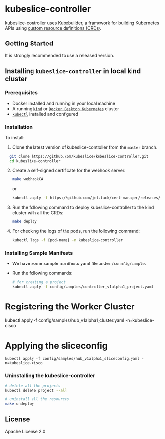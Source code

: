 # kubeslice-controller

kubeslice-controller uses Kubebuilder, a framework for building Kubernetes APIs
using [custom resource definitions (CRDs)](https://kubernetes.io/docs/tasks/access-kubernetes-api/extend-api-custom-resource-definitions).

## Getting Started

It is strongly recommended to use a released version.

## Installing `kubeslice-controller` in local kind cluster

### Prerequisites

* Docker installed and running in your local machine
* A running [`kind`](https://kind.sigs.k8s.io/) or [`Docker Desktop Kubernetes`](https://docs.docker.com/desktop/kubernetes/)
  cluster
* [`kubectl`](https://kubernetes.io/docs/tasks/tools/) installed and configured

### Installation
To install:

1. Clone the latest version of kubeslice-controller from  the `master` branch.

```bash
  git clone https://github.com/kubeslice/kubeslice-controller.git
  cd kubeslice-controller
```

2. Create a self-signed certificate for the webhook server.

   ```bash
   make webhookCA
   ```

   or

   ```bash
   kubectl apply -f https://github.com/jetstack/cert-manager/releases/download/v1.7.0/cert-manager.yaml
   ```

3. Run the following command to deploy kubeslice-controller to the kind cluster with all the CRDs:

   ```bash
   make deploy
   ```

4. For checking the logs of the pods, run the following command:

   ```bash
   kubectl logs -f {pod-name} -n kubeslice-controller
   ```

### Installing Sample Manifests

* We have some sample manifests yaml file under `/connfig/sample`.
* Run the following commands:

   ```bash
   # for creating a project 
   kubectl apply -f config/samples/controller_v1alpha1_project.yaml  

# Registering the Worker Cluster
kubectl apply -f config/samples/hub_v1alpha1_cluster.yaml -n=kubeslice-cisco

# Applying the sliceconfig
```
kubectl apply -f config/samples/hub_v1alpha1_sliceconfig.yaml -n=kubeslice-cisco
```

### Uninstalling the kubeslice-controller
```bash
# delete all the projects
kubectl delete project --all
```

```bash
# uninstall all the resources
make undeploy
```


## License

Apache License 2.0
